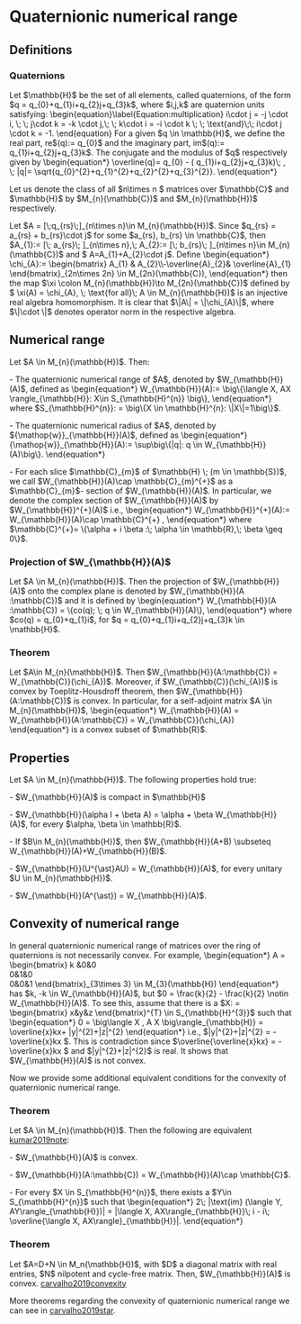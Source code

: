 Quaternionic numerical range
============================

Definitions
-----------

### Quaternions

Let \$\\mathbb{H}\$ be the set of all elements, called quaternions, of
the form \$q = q\_{0}+q\_{1}i+q\_{2}j+q\_{3}k\$, where \$i,j,k\$ are
quaternion units satisfying:
\\begin{equation}\\label{Equation:multiplication} i\\cdot j = -j \\cdot
i, \\; \\; j\\cdot k = -k \\cdot j,\\; \\; k\\cdot i = -i \\cdot k \\;
\\; \\text{and}\\;\\; i\\cdot j \\cdot k = -1. \\end{equation} For a
given \$q \\in \\mathbb{H}\$, we define the real part, re\$(q):=
q\_{0}\$ and the imaginary part, im\$(q):= q\_{1}i+q\_{2}j+q\_{3}k\$.
The conjugate and the modulus of \$q\$ respectively given by
\\begin{equation*} \\overline{q}= q\_{0} - (
q\_{1}i+q\_{2}j+q\_{3}k)\\; , \\; \|q\|=
\\sqrt{q\_{0}^{2}+q\_{1}^{2}+q\_{2}^{2}+q\_{3}^{2}}.
\\end{equation*}

Let us denote the class of all \$n\\times n \$ matrices over
\$\\mathbb{C}\$ and \$\\mathbb{H}\$ by \$M\_{n}(\\mathbb{C})\$ and
\$M\_{n}(\\mathbb{H})\$ respectively.

Let \$A = \[\\;q\_{rs}\\;\]\_{n\\times n}\\in M\_{n}(\\mathbb{H})\$.
Since \$q\_{rs} = a\_{rs} + b\_{rs}\\cdot j\$ for some \$a\_{rs},
b\_{rs} \\in \\mathbb{C}\$, then \$A\_{1}:= \[\\; a\_{rs}\\;
\]\_{n\\times n},\\; A\_{2}:= \[\\; b\_{rs}\\; \]\_{n\\times n}\\in
M\_{n}(\\mathbb{C})\$ and \$ A=A\_{1}+A\_{2}\\cdot j\$. Define
\\begin{equation*} \\chi\_{A}:= \\begin{bmatrix} A\_{1} &
A\_{2}\\\\-\\overline{A}\_{2}& \\overline{A}\_{1}
\\end{bmatrix}\_{2n\\times 2n} \\in M\_{2n}(\\mathbb{C}),
\\end{equation*} then the map \$\\xi \\colon M\_{n}(\\mathbb{H})\\to
M\_{2n}(\\mathbb{C})\$ defined by \$ \\xi(A) = \\chi\_{A}, \\;
\\text{for all}\\; A \\in M\_{n}(\\mathbb{H})\$ is an injective real
algebra homomorphism. It is clear that \$\\\|A\\\| =
\\\|\\chi\_{A}\\\|\$, where \$\\\|\\cdot \\\|\$ denotes operator norm in
the respective algebra.

Numerical range
---------------

Let \$A \\in M\_{n}(\\mathbb{H})\$. Then:

\- The quaternionic numerical range of \$A\$, denoted by
\$W\_{\\mathbb{H}}(A)\$, defined as \\begin{equation*}
W\_{\\mathbb{H}}(A):= \\big\\{\\langle X, AX \\rangle\_{\\mathbb{H}}:
X\\in S\_{\\mathbb{H}^{n}} \\big\\}, \\end{equation*} where
\$S\_{\\mathbb{H}^{n}}: = \\big\\{X \\in \\mathbb{H}^{n}:
\\\|X\\\|=1\\big\\}\$.

\- The quaternionic numerical radius of \$A\$, denoted by
\${\\mathop{w}}\_{\\mathbb{H}}(A)\$, defined as \\begin{equation*}
{\\mathop{w}}\_{\\mathbb{H}}(A):= \\sup\\big\\{\|q\|: q \\in
W\_{\\mathbb{H}}(A)\\big\\}. \\end{equation*}

\- For each slice \$\\mathbb{C}\_{m}\$ of \$\\mathbb{H} \\; (m \\in
\\mathbb{S})\$, we call \$W\_{\\mathbb{H}}(A)\\cap
\\mathbb{C}\_{m}^{+}\$ as a \$\\mathbb{C}\_{m}\$- section of
\$W\_{\\mathbb{H}}(A)\$. In particular, we denote the complex section of
\$W\_{\\mathbb{H}}(A)\$ by \$W\_{\\mathbb{H}}^{+}(A)\$ i.e.,
\\begin{equation*} W\_{\\mathbb{H}}^{+}(A):= W\_{\\mathbb{H}}(A)\\cap
\\mathbb{C}^{+} , \\end{equation*} where \$\\mathbb{C}^{+}=
\\{\\alpha + i \\beta :\\; \\alpha \\in \\mathbb{R},\\; \\beta \\geq
0\\}\$.

### Projection of \$W\_{\\mathbb{H}}(A)\$

Let \$A \\in M\_{n}(\\mathbb{H})\$. Then the projection of
\$W\_{\\mathbb{H}}(A)\$ onto the complex plane is denoted by
\$W\_{\\mathbb{H}}(A :\\mathbb{C})\$ and it is defined by
\\begin{equation*} W\_{\\mathbb{H}}(A :\\mathbb{C}) = \\{co(q); \\; q
\\in W\_{\\mathbb{H}}(A)\\}, \\end{equation*} where \$co(q) =
q\_{0}+q\_{1}i\$, for \$q = q\_{0}+q\_{1}i+q\_{2}j+q\_{3}k \\in
\\mathbb{H}\$.

### Theorem

Let \$A\\in M\_{n}(\\mathbb{H})\$. Then
\$W\_{\\mathbb{H}}(A:\\mathbb{C}) = W\_{\\mathbb{C}}(\\chi\_{A})\$.
Moreover, if \$W\_{\\mathbb{C}}(\\chi\_{A})\$ is convex by
Toeplitz-Housdroff theorem, then \$W\_{\\mathbb{H}}(A:\\mathbb{C})\$ is
convex. In particular, for a self-adjoint matrix \$A \\in
M\_{n}(\\mathbb{H})\$, \\begin{equation*} W\_{\\mathbb{H}}(A) =
W\_{\\mathbb{H}}(A:\\mathbb{C}) = W\_{\\mathbb{C}}(\\chi\_{A})
\\end{equation*} is a convex subset of \$\\mathbb{R}\$.

Properties
----------

Let \$A \\in M\_{n}(\\mathbb{H})\$. The following properties hold true:

\- \$W\_{\\mathbb{H}}(A)\$ is compact in \$\\mathbb{H}\$

\- \$W\_{\\mathbb{H}}(\\alpha I + \\beta A) = \\alpha + \\beta
W\_{\\mathbb{H}}(A)\$, for every \$\\alpha, \\beta \\in \\mathbb{R}\$.

\- If \$B\\in M\_{n}(\\mathbb{H})\$, then \$W\_{\\mathbb{H}}(A+B)
\\subseteq W\_{\\mathbb{H}}(A)+W\_{\\mathbb{H}}(B)\$.

\- \$W\_{\\mathbb{H}}(U^{\\ast}AU) = W\_{\\mathbb{H}}(A)\$, for every
unitary \$U \\in M\_{n}(\\mathbb{H})\$.

\- \$W\_{\\mathbb{H}}(A^{\\ast}) = W\_{\\mathbb{H}}(A)\$.

Convexity of numerical range
----------------------------

In general quaternionic numerical range of matrices over the ring of
quaternions is not necessarily convex. For example, \\begin{equation*}
A = \\begin{bmatrix} k &0&0\
0&1&0\
0&0&1 \\end{bmatrix}\_{3\\times 3} \\in M\_{3}(\\mathbb{H})
\\end{equation*} has \$k, -k \\in W\_{\\mathbb{H}}(A)\$, but \$0 =
\\frac{k}{2} - \\frac{k}{2} \\notin W\_{\\mathbb{H}}(A)\$. To see this,
assume that there is a \$X: = \\begin{bmatrix} x&y&z \\end{bmatrix}^{T}
\\in S\_{\\mathbb{H}^{3}}\$ such that \\begin{equation*} 0 =
\\big\\langle X , A X \\big\\rangle\_{\\mathbb{H}} = \\overline{x}kx+
\|y\|^{2}+\|z\|^{2} \\end{equation*} i.e., \$\|y\|^{2}+\|z\|^{2} =
-\\overline{x}kx \$. This is contradiction since
\$\\overline{\\overline{x}kx} = - \\overline{x}kx \$ and
\$\|y\|^{2}+\|z\|^{2}\$ is real. It shows that \$W\_{\\mathbb{H}}(A)\$
is not convex.

Now we provide some additional equivalent conditions for the convexity
of quaternionic numerical range.

### Theorem

Let \$A \\in M\_{n}(\\mathbb{H})\$. Then the following are equivalent
[kumar2019note](@cite):

\- \$W\_{\\mathbb{H}}(A)\$ is convex.

\- \$W\_{\\mathbb{H}}(A:\\mathbb{C}) = W\_{\\mathbb{H}}(A)\\cap
\\mathbb{C}\$.

\- For every \$X \\in S\_{\\mathbb{H}^{n}}\$, there exists a \$Y\\in
S\_{\\mathbb{H}^{n}}\$ such that \\begin{equation*} 2\\; \|\\text{im}
(\\langle Y, AY\\rangle\_{\\mathbb{H}})\| = \|\\langle X,
AX\\rangle\_{\\mathbb{H}}\\; i - i\\; \\overline{\\langle X,
AX\\rangle}\_{\\mathbb{H}}\|. \\end{equation*}

### Theorem

Let \$A=D+N \\in M_n(\\mathbb{H})\$, with \$D\$ a diagonal matrix with
real entries, \$N\$ nilpotent and cycle-free matrix. Then,
\$W\_{\\mathbb{H}}(A)\$ is convex. [carvalho2019convexity](@cite)

More theorems regarding the convexity of quaternionic numerical range we
can see in [carvalho2019star](@cite).
